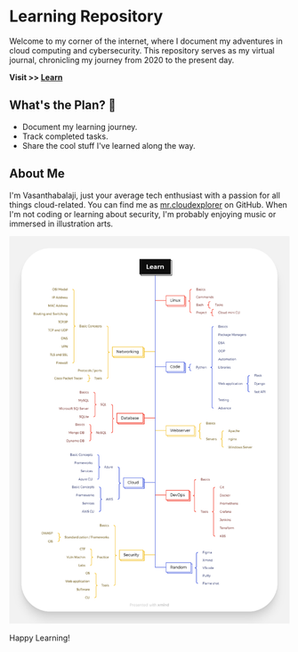 # Learning Repository

Welcome to my corner of the internet, where I document my adventures in cloud computing and cybersecurity. This repository serves as my virtual journal, chronicling my journey from 2020 to the present day.

**Visit >> [Learn](learn.md)**

## What's the Plan? 🤔
- Document my learning journey.
- Track completed tasks.
- Share the cool stuff I've learned along the way.

## About Me
I'm Vasanthabalaji, just your average tech enthusiast with a passion for all things cloud-related. You can find me as [mr.cloudexplorer](https://github.com/Vasanthabalaji01) on GitHub. When I'm not coding or learning about security, I'm probably enjoying music or immersed in illustration arts.

![Learning](learn.png)

Happy Learning!
